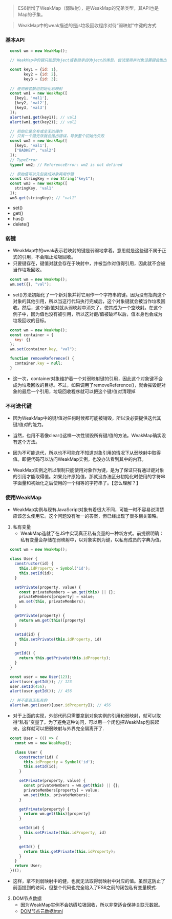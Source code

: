 > ES6新增了WeakMap（弱映射），是WeakMap的兄弟类型，其API也是Map的子集。

> WeakMap中的weak描述的是js垃圾回收程序对待“弱映射”中键的方式

### 基本API

```js
  const wm = new WeakMap();

  // WeakMap中的键只能是Object或者继承自Object的类型，尝试使用非对象设置键会抛出TypeError。值的类型没有限制。

  const key1 = {id: 1},
        key2 = {id: 2},
        key3 = {id: 3};
  
  // 使用嵌套数组初始化若映射
  const wm1 = new WeakMap([
    [key1, 'val1'],
    [key2, 'val2'],
    [key3, 'val3']
  ]);
  alert(wm1.get(key1)); // val1
  alert(wm1.get(key2)); // val2

  // 初始化是全有或全无的操作
  // 只有一个键无效就会抛出错误，导致整个初始化失败
  const wm2 = new WeakMap([
    [key1, 'val1'],
    ["BADKEY", "val2"]
  ]);
  // TypeError
  typeof wm2; // ReferenceError: wm2 is not defined

  // 原始值可以先包装成对象再用作键
  const stringKey = new String("key1");
  const wm3 = new WeakMap([
    stringKey, 'val1'
  ]);
  wm3.get(stringKey); // "val1"
```

- set()
- get()
- has()
- delete()

### 弱键

- WeakMap中的weak表示若映射的键是弱弱地拿着。意思就是这些键不属于正式的引用，不会阻止垃圾回收。
- 只要键存在，键值对就会存在于映射中，并被当作对值得引用，因此就不会被当作垃圾回收。

```js
  const wm = new WeakMap();
  wm.set({}, "val");
```

- set()方法初始化了一个新对象并将它用作一个字符串的键。因为没有指向这个对象的其他引用，所以当这行代码执行完成后，这个对象键就会被当作垃圾回收。然后，这个键/值对就从弱映射中消失了，使其成为一个空映射。在这个例子中，因为值也没有被引用，所以这对键/值被破坏以后，值本身也会成为垃圾回收的目标。

```js
  const wm = new WeakMap();
  const container = {
    key: {}
  };
  wm.set(container.key, "val");

  function removeReference() {
    container.key = null;
  }
```

- 这一次，container对象维护着一个对弱映射键的引用，因此这个对象键不会成为垃圾回收的目标。不过，如果调用了removeReference()，就会摧毁键对象的最后一个引用，垃圾回收程序就可以把这个键/值对清理掉

### 不可迭代键

- 因为WeakMap中的键/值对任何时候都可能被销毁，所以没必要提供迭代其键/值对的能力。
- 当然，也用不着像clear()这样一次性销毁所有键/值的方法。WeakMap确实没有这个方法。
- 因为不可能迭代，所以也不可能在不知道对象引用的情况下从弱映射中取得值。即便代码可以访问WeakMap实例，也没办法看到其中的内容。

- WeakMap实例之所以限制只能使用对象作为键，是为了保证只有通过键对象的引用才能取得值。如果允许原始值，那就没办法区分初始化时使用的字符串字面量和初始化之后使用的一个相等的字符串了。【怎么理解？】

### 使用WeakMap

- WeakMap实例与现有JavaScript对象有着很大不同，可能一时不容易说清楚应该怎么使用它。这个问题没有唯一的答案，但已经出现了很多相关策略。

1. 私有变量
   - WeakMap造就了在JS中实现真正私有变量的一种新方式。前提很明确：私有变量会存储在弱映射中，以对象实例为键，以私有成员的字典为值。

  ```js
    const wm = new WeakMap();

    class User {
      constructor(id) {
        this.idProperty = Symbol('id');
        this.setId(id);
      }

      setPrivate(property, value) {
        const privateMembers = wm.get(this) || {};
        privateMembers[property] = value;
        wm.set(this, privateMembers);
      }

      getPrivate(property) {
        return wm.get(this)[property]
      }

      setId(id) {
        this.setPrivate(this.idProperty, id)
      }

      getId() {
        return this.getPrivate(this.idProperty);
      }
    }

    const user = new User(123);
    alert(user.getId()); // 123
    user.setId(456);
    alert(user.getId()); // 456

    // 并不是真正私有的
    alert(wm.get(user)[user.idProperty]); // 456
  ```

   - 对于上面的实现，外部代码只需要拿到对象实例的引用和弱映射，就可以取得“私有”变量了。为了避免这种访问，可以用一个闭包把WeakMap包装起来，这样就可以把弱映射与外界完全隔离开了.

  ```js
    const User = (() => {
      const wm = new WeakMap();

      class User {
        constructor(id) {
          this.idProperty = Symbol('id');
          this.setId(id);
        }

        setPrivate(property, value) {
          const privateMembers = wm.get(this) || {};
          privateMembers[property] = value;
          wm.set(this, privateMembers);
        }

        getPrivate(property) {
          return wm.get(this)[property]
        }

        setId(id) {
          this.setPrivate(this.idProperty, id)
        }

        getId() {
          return this.getPrivate(this.idProperty);
        }
      }
      return User;
    })();
  ```

  - 这样，拿不到弱映射中的健，也就无法取得弱映射中对应的值。虽然这防止了前面提到的访问，但整个代码也完全陷入了ES6之前的闭包私有变量模式.

2. DOM节点数据
   - 因为WeakMap实例不会妨碍垃圾回收，所以非常适合保持关联元数据。
   - [DOM节点元数据html](./DOM-WeakMap.html)